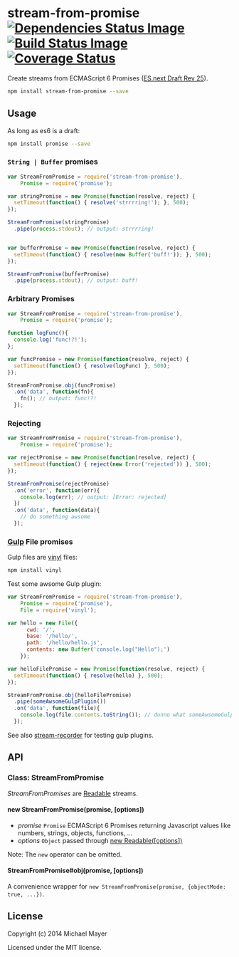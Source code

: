 # stream-from-promise [![Dependencies Status Image](https://gemnasium.com/schnittstabil/stream-from-promise.svg)](https://gemnasium.com/schnittstabil/stream-from-promise) [![Build Status Image](https://travis-ci.org/schnittstabil/stream-from-promise.svg)](https://travis-ci.org/schnittstabil/stream-from-promise) [![Coverage Status](https://coveralls.io/repos/schnittstabil/stream-from-promise/badge.png)](https://coveralls.io/r/schnittstabil/stream-from-promise)

Create streams from ECMAScript 6 Promises ([ES.next Draft Rev 25](http://wiki.ecmascript.org/doku.php?id=harmony:specification_drafts)).

```bash
npm install stream-from-promise --save
```

## Usage

As long as es6 is a draft:

```bash
npm install promise --save
```

### `String | Buffer` promises

```JavaScript
var StreamFromPromise = require('stream-from-promise'),
    Promise = require('promise');

var stringPromise = new Promise(function(resolve, reject) {
  setTimeout(function() { resolve('strrrring!'); }, 500);
});

StreamFromPromise(stringPromise)
  .pipe(process.stdout); // output: strrrring!


var bufferPromise = new Promise(function(resolve, reject) {
  setTimeout(function() { resolve(new Buffer('buff!')); }, 500);
});

StreamFromPromise(bufferPromise)
  .pipe(process.stdout); // output: buff!
```

### Arbitrary Promises

```JavaScript
var StreamFromPromise = require('stream-from-promise'),
    Promise = require('promise');

function logFunc(){
  console.log('func!?!');
};

var funcPromise = new Promise(function(resolve, reject) {
  setTimeout(function() { resolve(logFunc) }, 500);
});

StreamFromPromise.obj(funcPromise)
  .on('data', function(fn){
    fn(); // output: func!?!
  });
```

### Rejecting

```JavaScript
var StreamFromPromise = require('stream-from-promise'),
    Promise = require('promise');

var rejectPromise = new Promise(function(resolve, reject) {
  setTimeout(function() { reject(new Error('rejected')) }, 500);
});

StreamFromPromise(rejectPromise)
  .on('error', function(err){
    console.log(err); // output: [Error: rejected]
  })
  .on('data', function(data){
    // do something awsome
  });
```

### [Gulp](http://gulpjs.com/) File promises

Gulp files are [vinyl](https://github.com/wearefractal/vinyl) files:

```bash
npm install vinyl
```

Test some awsome Gulp plugin:

```JavaScript
var StreamFromPromise = require('stream-from-promise'),
    Promise = require('promise'),
    File = require('vinyl');

var hello = new File({
      cwd: '/',
      base: '/hello/',
      path: '/hello/hello.js',
      contents: new Buffer('console.log("Hello");')
    });

var helloFilePromise = new Promise(function(resolve, reject) {
  setTimeout(function() { resolve(hello) }, 500);
});

StreamFromPromise.obj(helloFilePromise)
  .pipe(someAwsomeGulpPlugin())
  .on('data', function(file){
    console.log(file.contents.toString()); // dunno what someAwsomeGulpPlugin does :)
  });
```

See also [stream-recorder](https://github.com/schnittstabil/stream-recorder) for testing gulp plugins.

## API

### Class: StreamFromPromise

_StreamFromPromises_ are [Readable](http://nodejs.org/api/stream.html#stream_class_stream_readable_1) streams.

#### new StreamFromPromise(promise, [options])

* _promise_ `Promise` ECMAScript 6 Promises returning Javascript values like numbers, strings, objects, functions, ...
* _options_ `Object` passed through [new Readable([options])](http://nodejs.org/api/stream.html#stream_new_stream_readable_options)

Note: The `new` operator can be omitted.

#### StreamFromPromise#obj(promise, [options])

A convenience wrapper for `new StreamFromPromise(promise, {objectMode: true, ...})`.

## License

Copyright (c) 2014 Michael Mayer

Licensed under the MIT license.
